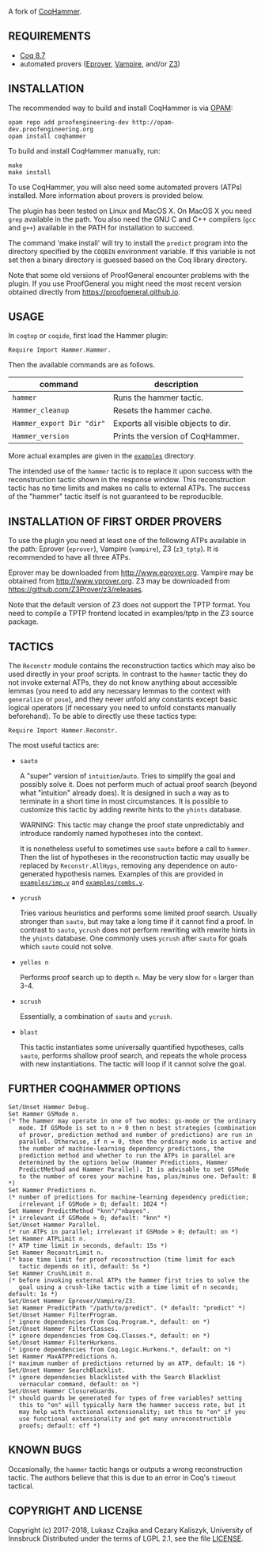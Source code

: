 A fork of [CoqHammer](http://cl-informatik.uibk.ac.at/cek/coqhammer/).

REQUIREMENTS
------------

- [Coq 8.7](https://coq.inria.fr/download)
- automated provers ([Eprover](http://www.eprover.org), [Vampire](http://www.vprover.org), and/or [Z3](https://github.com/Z3Prover/z3/releases))

INSTALLATION
------------

The recommended way to build and install CoqHammer is via [OPAM](http://opam.ocaml.org/doc/Install.html):

```
opam repo add proofengineering-dev http://opam-dev.proofengineering.org
opam install coqhammer
```

To build and install CoqHammer manually, run:

```
make
make install
```

To use CoqHammer, you will also need some automated provers (ATPs)
installed. More information about provers is provided below.

The plugin has been tested on Linux and MacOS X. On MacOS X you need
`grep` available in the path. You also need the GNU C and C++
compilers (`gcc` and `g++`) available in the PATH for installation to
succeed.

The command 'make install' will try to install the `predict` program
into the directory specified by the `COQBIN` environment variable. If
this variable is not set then a binary directory is guessed based
on the Coq library directory.

Note that some old versions of ProofGeneral encounter problems with
the plugin. If you use ProofGeneral you might need the most recent
version obtained directly from https://proofgeneral.github.io.

USAGE
-----

In `coqtop` or `coqide`, first load the Hammer plugin:

```coq
Require Import Hammer.Hammer.
```

Then the available commands are as follows.

command                          | description
-------------------------------- | ------------------------------------
`hammer`                         |  Runs the hammer tactic.
`Hammer_cleanup`                 |  Resets the hammer cache.
`Hammer_export Dir "dir"`        |  Exports all visible objects to dir.
`Hammer_version`                 |  Prints the version of CoqHammer.

More actual examples are given in the [`examples`](examples) directory.

The intended use of the `hammer` tactic is to replace it upon
success with the reconstruction tactic shown in the response
window. This reconstruction tactic has no time limits and makes no
calls to external ATPs. The success of the "hammer" tactic itself is
not guaranteed to be reproducible.

INSTALLATION OF FIRST ORDER PROVERS
-----------------------------------

To use the plugin you need at least one of the following ATPs
available in the path: Eprover (`eprover`), Vampire (`vampire`), Z3
(`z3_tptp`). It is recommended to have all three ATPs.

Eprover may be downloaded from http://www.eprover.org.
Vampire may be obtained from http://www.vprover.org.
Z3 may be downloaded from https://github.com/Z3Prover/z3/releases.

Note that the default version of Z3 does not support the TPTP format.
You need to compile a TPTP frontend located in examples/tptp in
the Z3 source package.

TACTICS
-------

The `Reconstr` module contains the reconstruction tactics which may
also be used directly in your proof scripts. In contrast to the
`hammer` tactic they do not invoke external ATPs, they do not know
anything about accessible lemmas (you need to add any necessary
lemmas to the context with `generalize` or `pose`), and they never
unfold any constants except basic logical operators (if necessary
you need to unfold constants manually beforehand). To be able to
directly use these tactics type:

```coq
Require Import Hammer.Reconstr.
```

The most useful tactics are:

- `sauto`

  A "super" version of `intuition`/`auto`. Tries to simplify the goal and
  possibly solve it. Does not perform much of actual proof search
  (beyond what "intuition" already does). It is designed in such a way
  as to terminate in a short time in most circumstances. It is
  possible to customize this tactic by adding rewrite hints to the
  `yhints` database.

  WARNING: This tactic may change the proof state unpredictably and
  introduce randomly named hypotheses into the context.

  It is nonetheless useful to sometimes use `sauto` before a call to
  `hammer`. Then the list of hypotheses in the reconstruction tactic
  may usually be replaced by `Reconstr.AllHyps`, removing any dependence
  on auto-generated hypothesis names. Examples of this are provided in
  [`examples/imp.v`](examples/imp.v) and [`examples/combs.v`](examples/combs.v).

- `ycrush`

  Tries various heuristics and performs some limited proof
  search. Usually stronger than `sauto`, but may take a long time if it
  cannot find a proof. In contrast to `sauto`, `ycrush` does not perform
  rewriting with rewrite hints in the `yhints` database. One commonly
  uses `ycrush` after `sauto` for goals which `sauto` could not solve.

- `yelles n`

  Performs proof search up to depth `n`. May be very slow for `n` larger
  than 3-4.

- `scrush`

  Essentially, a combination of `sauto` and `ycrush`.

- `blast`

  This tactic instantiates some universally quantified hypotheses,
  calls `sauto`, performs shallow proof search, and repeats the whole
  process with new instantiations. The tactic will loop if it cannot
  solve the goal.

FURTHER COQHAMMER OPTIONS
--------------------------

```coq
Set/Unset Hammer Debug.
Set Hammer GSMode n.
(* The hammer may operate in one of two modes: gs-mode or the ordinary
   mode. If GSMode is set to n > 0 then n best strategies (combination
   of prover, prediction method and number of predictions) are run in
   parallel. Otherwise, if n = 0, then the ordinary mode is active and
   the number of machine-learning dependency predictions, the
   prediction method and whether to run the ATPs in parallel are
   determined by the options below (Hammer Predictions, Hammer
   PredictMethod and Hammer Parallel). It is advisable to set GSMode
   to the number of cores your machine has, plus/minus one. Default: 8 *)
Set Hammer Predictions n.
(* number of predictions for machine-learning dependency prediction;
   irrelevant if GSMode > 0; default: 1024 *)
Set Hammer PredictMethod "knn"/"nbayes".
(* irrelevant if GSMode > 0; default: "knn" *)
Set/Unset Hammer Parallel.
(* run ATPs in parallel; irrelevant if GSMode > 0; default: on *)
Set Hammer ATPLimit n.
(* ATP time limit in seconds, default: 15s *)
Set Hammer ReconstrLimit n.
(* base time limit for proof reconstruction (time limit for each
   tactic depends on it), default: 5s *)
Set Hammer CrushLimit n.
(* before invoking external ATPs the hammer first tries to solve the
   goal using a crush-like tactic with a time limit of n seconds; default: 1s *)
Set/Unset Hammer Eprover/Vampire/Z3.
Set Hammer PredictPath "/path/to/predict". (* default: "predict" *)
Set/Unset Hammer FilterProgram.
(* ignore dependencies from Coq.Program.*, default: on *)
Set/Unset Hammer FilterClasses.
(* ignore dependencies from Coq.Classes.*, default: on *)
Set/Unset Hammer FilterHurkens.
(* ignore dependencies from Coq.Logic.Hurkens.*, default: on *)
Set Hammer MaxATPPredictions n.
(* maximum number of predictions returned by an ATP, default: 16 *)
Set/Unset Hammer SearchBlacklist.
(* ignore dependencies blacklisted with the Search Blacklist
   vernacular command, default: on *)
Set/Unset Hammer ClosureGuards.
(* should guards be generated for types of free variables? setting
   this to "on" will typically harm the hammer success rate, but it
   may help with functional extensionality; set this to "on" if you
   use functional extensionality and get many unreconstructible
   proofs; default: off *)
```

KNOWN BUGS
----------

Occasionally, the `hammer` tactic hangs or outputs a wrong
reconstruction tactic. The authors believe that this is due to an
error in Coq's `timeout` tactical.

COPYRIGHT AND LICENSE
---------------------

Copyright (c) 2017-2018, Lukasz Czajka and Cezary Kaliszyk, University of Innsbruck
Distributed under the terms of LGPL 2.1, see the file [LICENSE](LICENSE).
